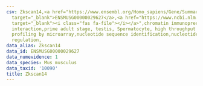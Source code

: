 ```yaml
---
csv: Zkscan14,<a href="https://www.ensembl.org/Homo_sapiens/Gene/Summary?db=core;g=ENSMUSG00000029627"
  target="_blank">ENSMUSG00000029627</a>,<a href="https://www.ncbi.nlm.nih.gov/pubmed/23834426"
  target="_blank"><i class="fas fa-file"></i></a>",chromatin immunoprecipitation assay,direct
  interaction,prime adult stage, testis, Spermatocyte, high throughput transcription
  profiling by microarray,nucleotide sequence identification,nucleotide sequence identification,transcriptional
  regulation,
data_alias: Zkscan14
data_id: ENSMUSG00000029627
data_numevidence: 1
data_species: Mus musculus
data_taxid: '10090'
title: Zkscan14
---
```

